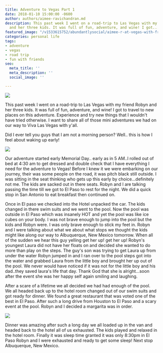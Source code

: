 ```yaml
---
title: Adventure to Vegas Part 1
date: 2018-01-10 15:00:00 -0600
author: authors/aimee-ravichandran.md
description: This past week I went on a road-trip to Las Vegas with my friend Robyn
  and her three kids. It was full of fun, adventure, and wine! I got...
featured_image: "/v1533615752/abundantlysocial/aimee-r-at-vegas-with-friend.jpg"
categories: personal life
tags:
- adventure
- vegas
- road trip
- fun with friends
seo:
  meta_title: ''
  meta_description: ''
  social_image: ''

---
```

![](https://res.cloudinary.com/modii/w_840,q_50,f_auto/v1533615752/abundantlysocial/aimee-r-at-vegas-with-friend.jpg)

This past week I went on a road-trip to Las Vegas with my friend Robyn and her three kids. It was full of fun, adventure, and wine! I got to travel to new places on this adventure. Experience and try new things that I wouldn't have tried otherwise. I want to share all of those mini adventures we had on our way to Viva Las Vegas with y'all.

Did I ever tell you guys that I am not a morning person? Well.. this is how I feel about waking up early!

![](https://res.cloudinary.com/modii/w_840,q_50,f_auto/v1533615753/abundantlysocial/20170531_102736-e1496940445789.jpg)

Our adventure started early Memorial Day.. early as in 5 AM..I rolled out of bed at 4:30 am to get dressed and double check that I have everything I need for the adventure to Vegas! Before I knew it we were embarking on our journey, their was some people on the road, it was pitch black still outside. I was sitting in the seat thinking who gets up this early by choice...definitely not me. The kids are sacked out in there seats. Robyn and I are talking passing the time till we got to El Paso to rest for the night. We did a quick stop in San Antonio to eat breakfast then continued on.

Once in El paso we checked into the Hotel unpacked the car. The kids changed in there swim suits and we went to the pool. Now the pool was outside in El Paso which was insanely HOT and yet the pool was like ice cubes on your body. I was not brave enough to jump into the pool but the kids and Robyn were. I was only brave enough to stick my feet in. Robyn and I were talking about what we about what stops we thought the kids might like along our way to Albuquerque, New Mexico tomorrow. When all of the sudden we hear this guy yelling get her up! get her up! Robyn's youngest Laura did not have her floats on and decided she wanted to do more than play on the steps. The guy's son was trying to get Laura up from under the water Robyn jumped in and I ran over to the pool steps got into the water and grabbed Laura from the little boy and brought her up out of the pool. We never would have noticed if it was not for the little boy and his dad..they saved laura's life that day. Thank God that she is alright...soon after the event she was her happy self again smiling and laughing.

After a scare of a lifetime we all decided we had had enough of the pool. We all headed back up to the hotel room changed out of our swim suits and got ready for dinner. We found a great restaurant that was voted one of the best in El Paso. After such a long drive from Houston to El Paso and a scary event at the pool. Robyn and I decided a margarita was in order.

![](https://res.cloudinary.com/modii/w_840,q_50,f_auto/v1533623991/abundantlysocial/20170529_182954.jpg)

Dinner was amazing after such a long day we all loaded up in the van and headed back to the hotel all of us exhausted. The kids played and relaxed in the hotel room. Finally it was sleep time granted it was only 8:30pm in El Paso Robyn and I were exhausted and ready to get some sleep! Next stop Albuquerque, New Mexico.